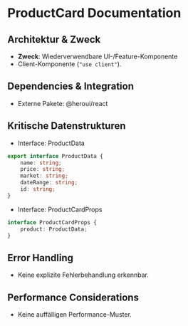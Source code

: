 <!-- Source: app/components/Chat/ProductCard.tsx -->

# ProductCard Documentation

## Architektur & Zweck
- **Zweck**: Wiederverwendbare UI-/Feature-Komponente
- Client-Komponente (`"use client"`).


## Dependencies & Integration
- Externe Pakete: @heroui/react


## Kritische Datenstrukturen
- Interface: ProductData

```typescript
export interface ProductData {
    name: string;
    price: string;
    market: string;
    dateRange: string;
    id: string;
}
```

- Interface: ProductCardProps

```typescript
interface ProductCardProps {
    product: ProductData;
}
```




## Error Handling
- Keine explizite Fehlerbehandlung erkennbar.


## Performance Considerations
- Keine auffälligen Performance-Muster.

